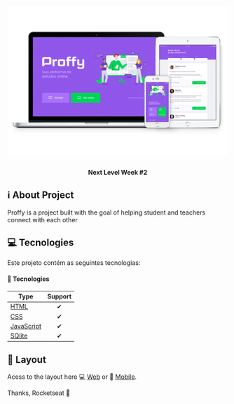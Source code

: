 <h1 align="center">
    <img alt="proffy-landing" src="https://github.com/PF-Henrique/NLW-2-Proffy/blob/master/.github/amostra.png" />
</h1>


<h4 align="center">
  Next Level Week #2
</h4>


## ℹ️ About Project



  <p>
    
Proffy is a project built with the goal of helping student and teachers connect with each other
  </p>



## 💻 Tecnologies

Este projeto contém as seguintes tecnologias:

#### 🔨 Tecnologies

| Type                | Support   |
|---------------------|:---------:|
| [HTML]()                          | ✔         | 
| [CSS]()         | ✔         |
| [JavaScript]()   | ✔         |
| [SQlite]()                              | ✔         |


## 🔖 Layout

Acess to the layout here 💻 [Web](https://www.figma.com/file/W7X5HgkYaruZnUVKHj6Uz4/Proffy-Web) or 📱 [Mobile](https://www.figma.com/file/FSQdUUY3n8YZeLkpZTJYBT/Proffy-Mobile).

Thanks, Rocketseat :rocket:
